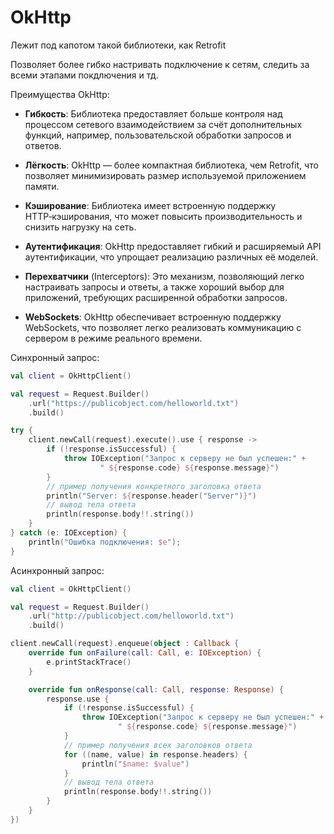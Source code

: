 # OkHttp

Лежит под капотом такой библиотеки, как Retrofit

Позволяет более гибко настривать подключение к сетям, следить за всеми этапами покдлючения и тд.

Преимущества OkHttp:

- **Гибкость**: Библиотека предоставляет больше контроля над процессом сетевого взаимодействием за счёт дополнительных функций, например, пользовательской обработки запросов и ответов.

- **Лёгкость**: OkHttp — более компактная библиотека, чем Retrofit, что позволяет минимизировать размер используемой приложением памяти.

- **Кэширование**: Библиотека имеет встроенную поддержку HTTP‑кэширования, что может повысить производительность и снизить нагрузку на сеть.

- **Аутентификация**: OkHttp предоставляет гибкий и расширяемый API аутентификации, что упрощает реализацию различных её моделей.

- **Перехватчики** (Interceptors): Это механизм, позволяющий легко настраивать запросы и ответы, а также хороший выбор для приложений, требующих расширенной обработки запросов.

- **WebSockets**: OkHttp обеспечивает встроенную поддержку WebSockets, что позволяет легко реализовать коммуникацию с сервером в режиме реального времени.


Синхронный запрос:
```kotlin
val client = OkHttpClient()

val request = Request.Builder()
    .url("https://publicobject.com/helloworld.txt")
    .build()

try {
    client.newCall(request).execute().use { response ->
        if (!response.isSuccessful) {
            throw IOException("Запрос к серверу не был успешен:" +
                    " ${response.code} ${response.message}")
        }
        // пример получения конкретного заголовка ответа
        println("Server: ${response.header("Server")}")
        // вывод тела ответа
        println(response.body!!.string())
    }
} catch (e: IOException) {
    println("Ошибка подключения: $e");
}
```


Асинхронный запрос:
```kotlin
val client = OkHttpClient()

val request = Request.Builder()
    .url("http://publicobject.com/helloworld.txt")
    .build()

client.newCall(request).enqueue(object : Callback {
    override fun onFailure(call: Call, e: IOException) {
        e.printStackTrace()
    }

    override fun onResponse(call: Call, response: Response) {
        response.use {
            if (!response.isSuccessful) {
                throw IOException("Запрос к серверу не был успешен:" +
                        " ${response.code} ${response.message}")
            }
            // пример получения всех заголовков ответа
            for ((name, value) in response.headers) {
                println("$name: $value")
            }
            // вывод тела ответа
            println(response.body!!.string())
        }
    }
})
```